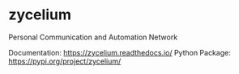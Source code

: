 # zycelium

Personal Communication and Automation Network

Documentation: <https://zycelium.readthedocs.io/>
Python Package: <https://pypi.org/project/zycelium/>
